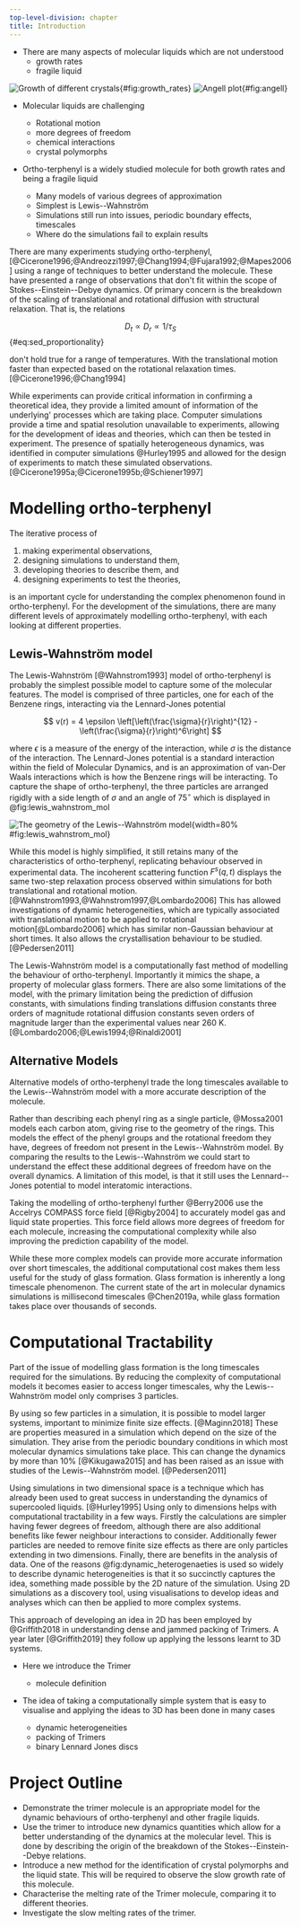 ```yaml
---
top-level-division: chapter
title: Introduction
---
```


- There are many aspects of molecular liquids which are not understood
    - growth rates
    - fragile liquid

![Growth of different crystals](../placeholder_figure.png){#fig:growth_rates}
![Angell plot](../00_Introduction/figures/angell.png){#fig:angell}

- Molecular liquids are challenging
    - Rotational motion
    - more degrees of freedom
    - chemical interactions
    - crystal polymorphs

- Ortho-terphenyl is a widely studied molecule for both growth rates and being a fragile
  liquid
    - Many models of various degrees of approximation
    - Simplest is Lewis--Wahnström
    - Simulations still run into issues, periodic boundary effects, timescales
    - Where do the simulations fail to explain results

There are many experiments studying ortho-terphenyl,
[@Cicerone1996;@Andreozzi1997;@Chang1994;@Fujara1992;@Mapes2006]
using a range of techniques to better understand the molecule.
These have presented a range of observations
that don't fit within the scope of Stokes--Einstein--Debye dynamics.
Of primary concern is the breakdown of the scaling of
translational and rotational diffusion with structural relaxation.
That is, the relations

$$ D_t \propto D_r \propto 1/\tau_S $$ {#eq:sed_proportionality}

don't hold true for a range of temperatures.
With the translational motion faster than expected
based on the rotational relaxation times. [@Cicerone1996;@Chang1994]

While experiments can provide critical information
in confirming a theoretical idea,
they provide a limited amount of information of the underlying'
processes which are taking place.
Computer simulations provide a time and spatial resolution
unavailable to experiments,
allowing for the development of ideas and theories,
which can then be tested in experiment.
The presence of spatially heterogeneous dynamics,
was identified in computer simulations @Hurley1995
and allowed for the design of experiments
to match these simulated observations. [@Cicerone1995a;@Cicerone1995b;@Schiener1997]

# Modelling ortho-terphenyl

The iterative process of

1) making experimental observations,
2) designing simulations to understand them,
3) developing theories to describe them, and
4) designing experiments to test the theories,

is an important cycle for understanding
the complex phenomenon found in ortho-terphenyl.
For the development of the simulations,
there are many different levels of approximately modelling ortho-terphenyl,
with each looking at different properties.

## Lewis-Wahnström model

The Lewis-Wahnström [@Wahnstrom1993] model of ortho-terphenyl
is probably the simplest possible model to capture
some of the molecular features.
The model is comprised of three particles,
one for each of the Benzene rings,
interacting via the Lennard-Jones potential

$$ v(r) = 4 \epsilon \left[\left(\frac{\sigma}{r}\right)^{12} - \left(\frac{\sigma}{r}\right)^6\right] $$

where $\epsilon$ is a measure of the energy of the interaction,
while $\sigma$ is the distance of the interaction.
The Lennard-Jones potential is a standard interaction
within the field of Molecular Dynamics,
and is an approximation of van-Der Waals interactions
which is how the Benzene rings will be interacting.
To capture the shape of ortho-terphenyl,
the three particles are arranged rigidly
with a side length of $\sigma$ and an angle of $75^\circ$
which is displayed in @fig:lewis_wahnstrom_mol

![The geometry of the Lewis--Wahnström model](../placeholder_figure.png){width=80% #fig:lewis_wahnstrom_mol}

While this model is highly simplified,
it still retains many of the characteristics of ortho-terphenyl,
replicating behaviour observed in experimental data.
The incoherent scattering function $F^s(q, t)$
displays the same two-step relaxation process
observed within simulations
for both translational and rotational motion.[@Wahnstrom1993,@Wahnstrom1997,@Lombardo2006]
This has allowed investigations of dynamic heterogeneities,
which are typically associated with translational motion
to be applied to rotational motion[@Lombardo2006]
which has similar non-Gaussian behaviour at short times.
It also allows the crystallisation behaviour to be studied. [@Pedersen2011]

The Lewis-Wahnström model is a computationally fast method
of modelling the behaviour of ortho-terphenyl.
Importantly it mimics the shape,
a property of molecular glass formers.
There are also some limitations of the model,
with the primary limitation being
the prediction of diffusion constants,
with simulations finding
translations diffusion constants three orders of magnitude
rotational diffusion constants seven orders of magnitude
larger than the experimental values near 260 K. [@Lombardo2006;@Lewis1994;@Rinaldi2001]

## Alternative Models

Alternative models of ortho-terphenyl
trade the long timescales available to the Lewis--Wahnström model
with a more accurate description of the molecule.

Rather than describing each phenyl ring as a single particle,
@Mossa2001 models each carbon atom,
giving rise to the geometry of the rings.
This models the effect of the phenyl groups
and the rotational freedom they have,
degrees of freedom not present in the Lewis--Wahnström model.
By comparing the results to the Lewis--Wahnström
we could start to understand the effect these
additional degrees of freedom have on the overall dynamics.
A limitation of this model,
is that it still uses the Lennard--Jones potential
to model interatomic interactions.

Taking the modelling of ortho-terphenyl further
@Berry2006 use the Accelrys COMPASS force field [@Rigby2004]
to accurately model gas and liquid state properties.
This force field allows more degrees of freedom for each molecule,
increasing the computational complexity
while also improving the prediction capability of the model.

While these more complex models can provide
more accurate information over short timescales,
the additional computational cost makes them less useful
for the study of glass formation.
Glass formation is inherently a long timescale phenomenon.
The current state of the art in molecular dynamics simulations
is millisecond timescales @Chen2019a,
while glass formation takes place over thousands of seconds.

# Computational Tractability

Part of the issue of modelling glass formation
is the long timescales required for the simulations.
By reducing the complexity of computational models
it becomes easier to access longer timescales,
why the Lewis--Wahnström model only comprises 3 particles.

By using so few particles in a simulation,
it is possible to model larger systems,
important to minimize finite size effects. [@Maginn2018]
These are properties measured in a simulation which
depend on the size of the simulation.
They arise from the periodic boundary conditions
in which most molecular dynamics simulations take place.
This can change the dynamics by more than 10% [@Kikugawa2015]
and has been raised as an issue with studies of the Lewis--Wahnström model. [@Pedersen2011]

Using simulations in two dimensional space
is a technique which has already been used to great success
in understanding the dynamics of supercooled liquids. [@Hurley1995]
Using only to dimensions helps with computational tractability in a few ways.
Firstly the calculations are simpler having fewer degrees of freedom,
although there are also additional benefits
like fewer neighbour interactions to consider.
Additionally fewer particles are needed to remove finite size effects
as there are only particles extending in two dimensions.
Finally, there are benefits in the analysis of data.
One of the reasons @fig:dynamic_heterogenaeties is used so widely
to describe dynamic heterogeneities
is that it so succinctly captures the idea,
something made possible by the 2D nature of the simulation.
Using 2D simulations as a discovery tool,
using visualisations to develop ideas and analyses
which can then be applied to more complex systems.

This approach of developing an idea in 2D
has been employed by @Griffith2018 in understanding
dense and jammed packing of Trimers.
A year later [@Griffith2019] they follow up
applying the lessons learnt to 3D systems.

- Here we introduce the Trimer
    - molecule definition

- The idea of taking a computationally simple system that is easy to visualise and
  applying the ideas to 3D has been done in many cases
    - dynamic heterogeneities
    - packing of Trimers
    - binary Lennard Jones discs

# Project Outline

- Demonstrate the trimer molecule is an appropriate model for the dynamic behaviours of
  ortho-terphenyl and other fragile liquids.
- Use the trimer to introduce new dynamics quantities which allow for a better
  understanding of the dynamics at the molecular level. This is done by describing the
  origin of the breakdown of the Stokes--Einstein--Debye relations.
- Introduce a new method for the identification of crystal polymorphs and the liquid
  state. This will be required to observe the slow growth rate of this molecule.
- Characterise the melting rate of the Trimer molecule, comparing it to different
  theories.
- Investigate the slow melting rates of the trimer.

<!-- markdownlint-disable-file MD025 -->
